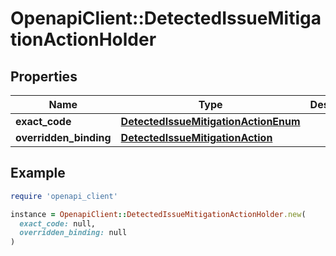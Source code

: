 # OpenapiClient::DetectedIssueMitigationActionHolder

## Properties

| Name | Type | Description | Notes |
| ---- | ---- | ----------- | ----- |
| **exact_code** | [**DetectedIssueMitigationActionEnum**](DetectedIssueMitigationActionEnum.md) |  | [optional] |
| **overridden_binding** | [**DetectedIssueMitigationAction**](DetectedIssueMitigationAction.md) |  | [optional] |

## Example

```ruby
require 'openapi_client'

instance = OpenapiClient::DetectedIssueMitigationActionHolder.new(
  exact_code: null,
  overridden_binding: null
)
```

